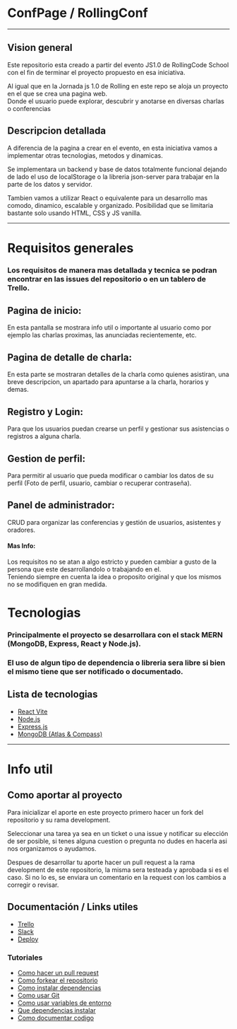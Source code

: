 # ConfPage / RollingConf 
---
## Vision general


Este repositorio esta creado a partir del evento JS1.0 de RollingCode School con el fin de terminar el proyecto propuesto en esa iniciativa.  

Al igual que en la Jornada js 1.0 de Rolling en este repo se aloja un proyecto en el que se crea una pagina web.  
Donde el usuario puede explorar, descubrir y anotarse en diversas charlas o conferencias


## Descripcion detallada

A diferencia de la pagina a crear en el evento, en esta iniciativa vamos a implementar otras tecnologias, metodos y dinamicas.  

Se implementara un backend y base de datos totalmente funcional dejando de lado el uso de localStorage o la libreria json-server para trabajar en la parte de los datos y servidor.  

Tambien vamos a utilizar React o equivalente para un desarrollo mas comodo, dinamico, escalable y organizado. Posibilidad que se limitaria bastante solo usando HTML, CSS y JS vanilla.

---

# Requisitos generales

### Los requisitos de manera mas detallada y tecnica se podran encontrar en las issues del repositorio o en un tablero de Trello.

## Pagina de inicio:  
En esta pantalla se mostrara info util o importante al usuario como por ejemplo las charlas proximas, las anunciadas recientemente, etc.  

## Pagina de detalle de charla:
En esta parte se mostraran detalles de la charla como quienes asistiran, una breve descripcion, un apartado para apuntarse a la charla, horarios y demas.

## Registro y Login:
Para que los usuarios puedan crearse un perfil y gestionar sus asistencias o registros a alguna charla.

## Gestion de perfil:
Para permitir al usuario que pueda modificar o cambiar los datos de su perfil (Foto de perfil, usuario, cambiar o recuperar contraseña).  

## Panel de administrador:
CRUD para organizar las conferencias y gestión de usuarios, asistentes y oradores.

#### Mas Info:
Los requisitos no se atan a algo estricto y pueden cambiar a gusto de la persona que este desarrollandolo o trabajando en el.  
Teniendo siempre en cuenta la idea o proposito original y que los mismos no se modifiquen en gran medida.

# Tecnologias 
### Principalmente el proyecto se desarrollara con el stack MERN (MongoDB, Express, React y Node.js).  
### El uso de algun tipo de dependencia o libreria sera libre si bien el mismo tiene que ser notificado o documentado.

## Lista de tecnologias
- [React Vite](https://vitejs.dev)
- [Node.js](https://nodejs.org/en)
- [Express.js](https://expressjs.com/es/)
- [MongoDB (Atlas & Compass)](https://www.mongodb.com/es)
---
# Info util

## Como aportar al proyecto

Para inicializar el aporte en este proyecto primero hacer un fork del repositorio y su rama development.  

Seleccionar una tarea ya sea en un ticket o una issue y notificar su elección de ser posible, si tenes alguna cuestion o pregunta no dudes en hacerla asi nos organizamos o ayudamos. 

Despues de desarrollar tu aporte hacer un pull request a la rama development de este repositorio, la misma sera testeada y aprobada si es el caso. Si no lo es, se enviara un comentario en la request con los cambios a corregir o revisar.

## Documentación / Links utiles

- [Trello]()
- [Slack]()
- [Deploy]()

### Tutoriales

- [Como hacer un pull request]()
- [Como forkear el repositorio]()
- [Como instalar dependencias]()
- [Como usar Git]()
- [Como usar variables de entorno]()
- [Que dependencias instalar]()
- [Como documentar codigo]()
